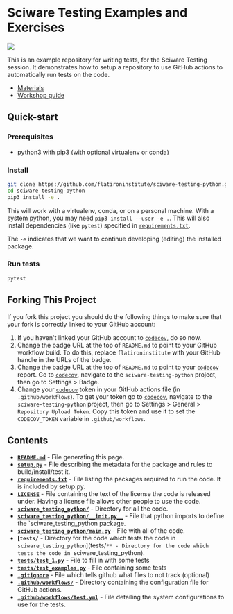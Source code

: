 # Sciware Testing Examples and Exercises

[![](https://github.com/flatironinstitute/sciware-testing-python/actions/workflows/test.yml/badge.svg)](https://github.com/flatironinstitute/sciware-testing-python/actions)

This is an example repository for writing tests, for the Sciware Testing session. 
It demonstrates how to setup a repository to use GitHub actions to automatically run tests
on the code.

- [Materials](https://github.com/flatironinstitute/learn-sciware-dev/tree/master/14_TestingPackaging)
- [Workshop guide](https://flatironinstitute.github.io/learn-sciware-dev/14_TestingPackaging/guide.html)

## Quick-start

### Prerequisites

- python3 with pip3 (with optional virtualenv or conda)

### Install

```bash
git clone https://github.com/flatironinstitute/sciware-testing-python.git
cd sciware-testing-python
pip3 install -e .
```

This will work with a virtualenv, conda, or on a personal machine.
With a system python, you may need `pip3 install --user -e .`.
This will also install dependencies (like `pytest`) specified in [`requirements.txt`](requirements.txt).

The `-e` indicates that we want to continue developing (editing) the installed package.

### Run tests

```bash
pytest
```

## Forking This Project

If you fork this project you should do the following things to make sure that your fork is correctly linked to your GitHub account:

1.  If you haven't linked your GitHub account to [`codecov`](https://about.codecov.io/), do so now.
2.  Change the badge URL at the top of `README.md` to point to your GitHub workflow build. To do this, replace `flatironinstitute` with your GitHub handle in the URLs of the badge.
3.  Change the badge URL at the top of `README.md` to point to your [`codecov`](https://about.codecov.io/) report. Go to [`codecov`](https://about.codecov.io/), navigate to the `sciware-testing-python` project, then go to Settings > Badge.
4.  Change your [`codecov`](https://about.codecov.io/) token in your GitHub actions file (in `.github/workflows`). To get your token go to [`codecov`](https://about.codecov.io/), navigate to the `sciware-testing-python` project, then go to Settings > General > `Repository Upload Token`. Copy this token and use it to set the `CODECOV_TOKEN` variable in `.github/workflows`.

## Contents

* **[`README.md`](README.md)** - File generating this page.
* **[`setup.py`](setup.py)** - File describing the metadata for the package and rules to build/install/test it.
* **[`requirements.txt`](requirements.txt)** - File listing the packages required to run the code. It is included by setup.py.
* **[`LICENSE`](LICENSE)** - File containing the text of the license the code is released under. Having a license file allows other people to use the code.
* **[`sciware_testing_python/`](sciware_testing_python/)** - Directory for all the code.
* **[`sciware_testing_python/__init.py__`](sciware_testing_python/__init__.py)** - File that python imports to define the `sciware_testing_python package.
* **[`sciware_testing_python/main.py`](sciware_testing_python/main.py)** - File with all of the code.
* **[`tests/`** - Directory for the code which tests the code in `sciware_testing_python`](tests/`** - Directory for the code which tests the code in `sciware_testing_python).
* **[`tests/test_1.py`](tests/test_1.py)** - File to fill in with some tests
* **[`tests/test_examples.py`](tests/test_examples.py)** - File containing some tests
* **[`.gitignore`](.gitignore)** - File which tells github what files to not track (optional)
* **[`.github/workflows/`](.github/workflows/)** - Directory containing the configuration file for GitHub actions.
* **[`.github/workflows/test.yml`](.github/workflows/test.yml)** - File detailing the system configurations to use for the tests.
